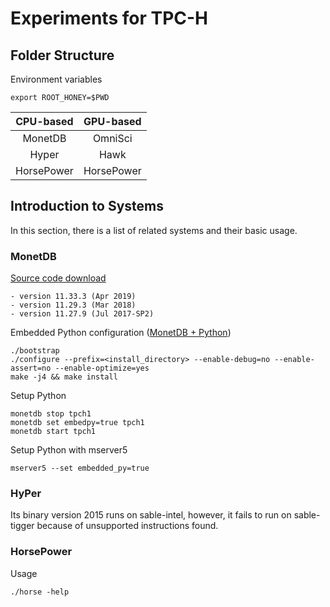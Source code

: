 # Experiments for TPC-H

## Folder Structure

Environment variables

    export ROOT_HONEY=$PWD


|   CPU-based  |   GPU-based  |
| :----------: | :----------: |
| MonetDB      | OmniSci      |
| Hyper        | Hawk         |
| HorsePower   | HorsePower   |

## Introduction to Systems

In this section, there is a list of related systems and their basic usage.

### MonetDB

[Source code download](https://www.monetdb.org/downloads/sources/)

    - version 11.33.3 (Apr 2019)
    - version 11.29.3 (Mar 2018)
    - version 11.27.9 (Jul 2017-SP2)

Embedded Python configuration ([MonetDB + Python](https://www.monetdb.org/blog/embedded-pythonnumpy-monetdb))

    ./bootstrap
    ./configure --prefix=<install_directory> --enable-debug=no --enable-assert=no --enable-optimize=yes
    make -j4 && make install

Setup Python

    monetdb stop tpch1
    monetdb set embedpy=true tpch1
    monetdb start tpch1

Setup Python with mserver5

    mserver5 --set embedded_py=true


### HyPer

Its binary version 2015 runs on sable-intel, however, it fails to run on
sable-tigger because of unsupported instructions found.


### HorsePower

Usage

    ./horse -help



